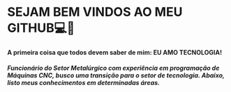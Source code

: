 # SEJAM BEM VINDOS AO MEU GITHUB💻🚀

#### A primeira coisa que todos devem saber de mim: EU AMO TECNOLOGIA!
##### Funcionário do Setor Metalúrgico com experiência em programação de Máquinas CNC, busco uma transição para o setor de tecnologia. Abaixo, listo meus conhecimentos em determinadas áreas.

